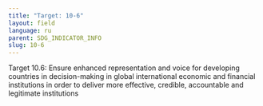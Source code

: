 ```yaml
---
title: "Target: 10-6"
layout: field
language: ru
parent: SDG_INDICATOR_INFO
slug: 10-6
---
```

Target 10.6: Ensure enhanced representation and voice for developing countries in decision-making in global international economic and financial institutions in order to deliver more effective, credible, accountable and legitimate institutions